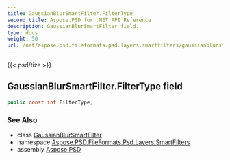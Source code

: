 ```yaml
---
title: GaussianBlurSmartFilter.FilterType
second_title: Aspose.PSD for .NET API Reference
description: GaussianBlurSmartFilter field. 
type: docs
weight: 50
url: /net/aspose.psd.fileformats.psd.layers.smartfilters/gaussianblursmartfilter/filtertype/
---
```

{{< psd/tize >}}
## GaussianBlurSmartFilter.FilterType field

```csharp
public const int FilterType;
```

### See Also

* class [GaussianBlurSmartFilter](../)
* namespace [Aspose.PSD.FileFormats.Psd.Layers.SmartFilters](../../gaussianblursmartfilter/)
* assembly [Aspose.PSD](../../../)


